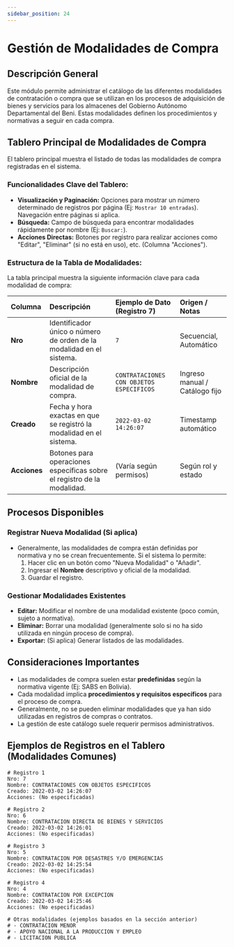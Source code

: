 ```yaml
---
sidebar_position: 24
---
```


# Gestión de Modalidades de Compra

## Descripción General

Este módulo permite administrar el catálogo de las diferentes modalidades de contratación o compra que se utilizan en los procesos de adquisición de bienes y servicios para los almacenes del Gobierno Autónomo Departamental del Beni. Estas modalidades definen los procedimientos y normativas a seguir en cada compra.

## Tablero Principal de Modalidades de Compra

El tablero principal muestra el listado de todas las modalidades de compra registradas en el sistema.

### Funcionalidades Clave del Tablero:

*   **Visualización y Paginación:** Opciones para mostrar un número determinado de registros por página (Ej: `Mostrar 10 entradas`). Navegación entre páginas si aplica.
*   **Búsqueda:** Campo de búsqueda para encontrar modalidades rápidamente por nombre (Ej: `Buscar:`).
*   **Acciones Directas:** Botones por registro para realizar acciones como "Editar", "Eliminar" (si no está en uso), etc. (Columna "Acciones").

### Estructura de la Tabla de Modalidades:

La tabla principal muestra la siguiente información clave para cada modalidad de compra:

| Columna   | Descripción                                                              | Ejemplo de Dato (Registro 7)                      | Origen / Notas                     |
| :-------- | :----------------------------------------------------------------------- | :------------------------------------------------ | :--------------------------------- |
| **Nro**   | Identificador único o número de orden de la modalidad en el sistema.     | `7`                                               | Secuencial, Automático             |
| **Nombre**| Descripción oficial de la modalidad de compra.                           | `CONTRATACIONES CON OBJETOS ESPECIFICOS`          | Ingreso manual / Catálogo fijo   |
| **Creado**| Fecha y hora exactas en que se registró la modalidad en el sistema.      | `2022-03-02 14:26:07`                             | Timestamp automático             |
| **Acciones**| Botones para operaciones específicas sobre el registro de la modalidad.  | (Varía según permisos)                            | Según rol y estado                 |

## Procesos Disponibles

### Registrar Nueva Modalidad (Si aplica)
*   Generalmente, las modalidades de compra están definidas por normativa y no se crean frecuentemente. Si el sistema lo permite:
    1.  Hacer clic en un botón como "Nueva Modalidad" o "Añadir".
    2.  Ingresar el **Nombre** descriptivo y oficial de la modalidad.
    3.  Guardar el registro.

### Gestionar Modalidades Existentes
*   **Editar:** Modificar el nombre de una modalidad existente (poco común, sujeto a normativa).
*   **Eliminar:** Borrar una modalidad (generalmente solo si no ha sido utilizada en ningún proceso de compra).
*   **Exportar:** (Si aplica) Generar listados de las modalidades.

## Consideraciones Importantes
*   Las modalidades de compra suelen estar **predefinidas** según la normativa vigente (Ej: SABS en Bolivia).
*   Cada modalidad implica **procedimientos y requisitos específicos** para el proceso de compra.
*   Generalmente, no se pueden eliminar modalidades que ya han sido utilizadas en registros de compras o contratos.
*   La gestión de este catálogo suele requerir permisos administrativos.

## Ejemplos de Registros en el Tablero (Modalidades Comunes)

```plaintext
# Registro 1
Nro: 7
Nombre: CONTRATACIONES CON OBJETOS ESPECIFICOS
Creado: 2022-03-02 14:26:07
Acciones: (No especificadas)

# Registro 2
Nro: 6
Nombre: CONTRATACION DIRECTA DE BIENES Y SERVICIOS
Creado: 2022-03-02 14:26:01
Acciones: (No especificadas)

# Registro 3
Nro: 5
Nombre: CONTRATACION POR DESASTRES Y/O EMERGENCIAS
Creado: 2022-03-02 14:25:54
Acciones: (No especificadas)

# Registro 4
Nro: 4
Nombre: CONTRATACION POR EXCEPCION
Creado: 2022-03-02 14:25:46
Acciones: (No especificadas)

# Otras modalidades (ejemplos basados en la sección anterior)
# - CONTRATACION MENOR
# - APOYO NACIONAL A LA PRODUCCION Y EMPLEO
# - LICITACION PUBLICA